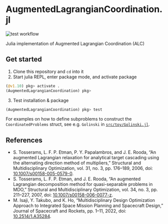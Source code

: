 # AugmentedLagrangianCoordination.jl

![test workflow](https://github.com/Yuricst/AugmentedLagrangianCoordination.jl/actions/workflows/test.yml/badge.svg)

Julia implementation of Augmented Lagrangian Coordination (ALC)

## Get started

1. Clone this repository and `cd` into it
2. Start julia REPL, enter package mode, and activate package 

```julia
(@v1.10) pkg> activate .
(AugmentedLagrangianCoordination) pkg>
```

3. Test installation & package

```julia
(AugmentedLagrangianCoordination) pkg> test
```

For examples on how to define subproblems to construct the `CoordinatedProblems` struct, see e.g. `Golinski` in [`src/toy/Golinski.jl`](https://github.gatech.edu/SSOG/ALC.jl/blob/main/src/toy/Golinski.jl). 

## References

- S. Tosserams, L. F. P. Etman, P. Y. Papalambros, and J. E. Rooda, “An augmented Lagrangian relaxation for analytical target cascading using the alternating direction method of multipliers,” Structural and Multidisciplinary Optimization, vol. 31, no. 3, pp. 176–189, 2006, doi: [10.1007/s00158-005-0579-0](https://link.springer.com/article/10.1007/s00158-005-0579-0).
- S. Tosserams, L. F. P. Etman, and J. E. Rooda, “An augmented Lagrangian decomposition method for quasi-separable problems in MDO,” Structural and Multidisciplinary Optimization, vol. 34, no. 3, pp. 211–227, 2007, doi: [10.1007/s00158-006-0077-z](https://link.springer.com/article/10.1007/s00158-006-0077-z).
- M. Isaji, Y. Takubo, and K. Ho, “Multidisciplinary Design Optimization Approach to Integrated Space Mission Planning and Spacecraft Design,” Journal of Spacecraft and Rockets, pp. 1–11, 2022, doi: [10.2514/1.A35284](https://arc.aiaa.org/doi/10.2514/1.A35284).
  
